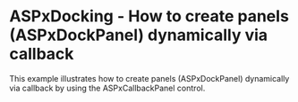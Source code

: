 # ASPxDocking - How to create panels (ASPxDockPanel) dynamically via callback


<p>This example illustrates how to create panels (ASPxDockPanel) dynamically via callback by using the ASPxCallbackPanel control.</p>

<br/>


